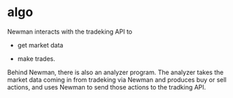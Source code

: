 # algo

Newman interacts with the tradeking API to

  - get market data

  - make trades.
  
Behind Newman, there is also an analyzer program. The analyzer takes the market data coming in from tradeking via Newman and produces buy or sell actions, and uses Newman to send those actions to the tradking API.
